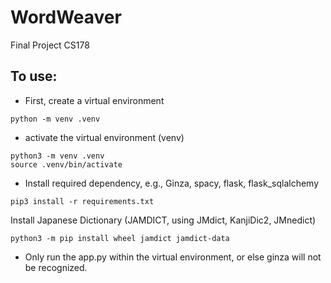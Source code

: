# WordWeaver
Final Project CS178

## To use:
- First, create a virtual environment
```
python -m venv .venv
```
- activate the virtual environment (venv)
```
python3 -m venv .venv
source .venv/bin/activate
```

- Install required dependency, e.g., Ginza, spacy, flask, flask_sqlalchemy

```
pip3 install -r requirements.txt
```

Install Japanese Dictionary (JAMDICT, using JMdict, KanjiDic2, JMnedict)
```
python3 -m pip install wheel jamdict jamdict-data
```
- Only run the app.py within the virtual environment, or else ginza will not be recognized.